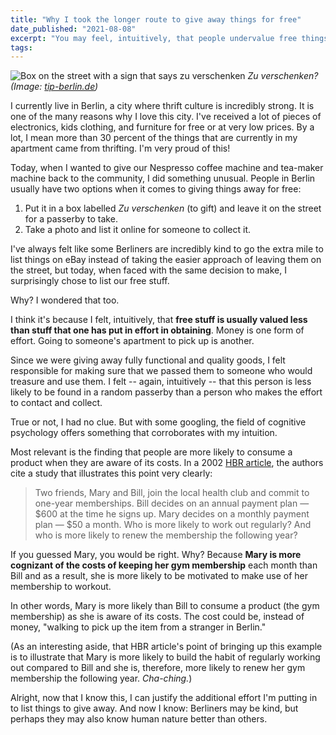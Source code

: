 ```yaml
---
title: "Why I took the longer route to give away things for free"
date_published: "2021-08-08"
excerpt: "You may feel, intuitively, that people undervalue free things. Me too. And it's because people are more likely to consume a product when they are aware of its costs."
tags: 
---
```


![Box on the street with a sign that says zu verschenken](/images/berlin-verschenken.jpeg)
_Zu verschenken? (Image: [tip-berlin.de](https://www.tip-berlin.de/stadtleben/zu-verschenken-in-berlin/))_

I currently live in Berlin, a city where thrift culture is incredibly strong. It is one of the many reasons why I love this city. I've received a lot of pieces of electronics, kids clothing, and furniture for free or at very low prices. By a lot, I mean more than 30 percent of the things that are currently in my apartment came from thrifting. I'm very proud of this!

Today, when I wanted to give our Nespresso coffee machine and tea-maker machine back to the community, I did something unusual. People in Berlin usually have two options when it comes to giving things away for free:
1. Put it in a box labelled *Zu verschenken* (to gift) and leave it on the street for a passerby to take.
2. Take a photo and list it online for someone to collect it.

I've always felt like some Berliners are incredibly kind to go the extra mile to list things on eBay instead of taking the easier approach of leaving them on the street, but today, when faced with the same decision to make, I surprisingly chose to list our free stuff.

Why? I wondered that too.

I think it's because I felt, intuitively, that **free stuff is usually valued less than stuff that one has put in effort in obtaining**. Money is one form of effort. Going to someone's apartment to pick up is another.

Since we were giving away fully functional and quality goods, I felt responsible for making sure that we passed them to someone who would treasure and use them. I felt -- again, intuitively -- that this person is less likely to be found in a random passerby than a person who makes the effort to contact and collect.

True or not, I had no clue. But with some googling, the field of cognitive psychology offers something that corroborates with my intuition.

Most relevant is the finding that people are more likely to consume a product when they are aware of its costs. In a 2002 [HBR article](https://hbr.org/2002/09/pricing-and-the-psychology-of-consumption), the authors cite a study that illustrates this point very clearly:

> Two friends, Mary and Bill, join the local health club and commit to one-year memberships. Bill decides on an annual payment plan — $600 at the time he signs up. Mary decides on a monthly payment plan — $50 a month. Who is more likely to work out regularly? And who is more likely to renew the membership the following year?

If you guessed Mary, you would be right. Why? Because **Mary is more cognizant of the costs of keeping her gym membership** each month than Bill and as a result, she is more likely to be motivated to make use of her membership to workout. 

In other words, Mary is more likely than Bill to consume a product (the gym membership) as she is aware of its costs. The cost could be, instead of money, "walking to pick up the item from a stranger in Berlin."

(As an interesting aside, that HBR article's point of bringing up this example is to illustrate that Mary is more likely to build the habit of regularly working out compared to Bill and she is, therefore, more likely to renew her gym membership the following year. *Cha-ching.*)

Alright, now that I know this, I can justify the additional effort I'm putting in to list things to give away. And now I know: Berliners may be kind, but perhaps they may also know human nature better than others.